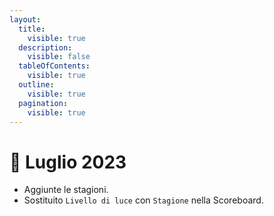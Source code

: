 ```yaml
---
layout:
  title:
    visible: true
  description:
    visible: false
  tableOfContents:
    visible: true
  outline:
    visible: true
  pagination:
    visible: true
---
```


# 📜 Luglio 2023

* Aggiunte le stagioni.
* Sostituito `Livello di luce` con `Stagione` nella Scoreboard.
